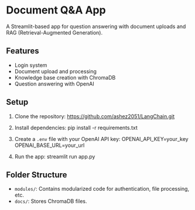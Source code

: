 # Document Q&A App

A Streamlit-based app for question answering with document uploads and RAG (Retrieval-Augmented Generation).

## Features
- Login system
- Document upload and processing
- Knowledge base creation with ChromaDB
- Question answering with OpenAI

## Setup
1. Clone the repository:  https://github.com/ashez2051/LangChain.git

2. Install dependencies: pip install -r requirements.txt

3. Create a `.env` file with your OpenAI API key: OPENAI_API_KEY=your_key OPENAI_BASE_URL=your_url

4. Run the app: streamlit run app.py

## Folder Structure
- `modules/`: Contains modularized code for authentication, file processing, etc.
- `docs/`: Stores ChromaDB files.

